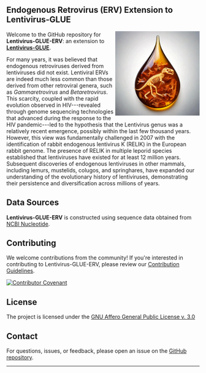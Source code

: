 ## Endogenous Retrovirus (ERV) Extension to Lentivirus-GLUE

<img src="md/lentivirus-glue-erv.jpg" align="right" alt="" width="220" />

Welcome to the GitHub repository for **Lentivirus-GLUE-ERV**: an extension to **[Lentivirus-GLUE](https://github.com/giffordlabcvr/Lentivirus-GLUE)**.

For many years, it was believed that endogenous retroviruses derived from lentiviruses did not exist. Lentiviral ERVs are indeed much less common than those derived from other retroviral genera, such as *Gammaretrovirus* and *Betaretrovirus*. This scarcity, coupled with the rapid evolution observed in HIV---revealed through genome sequencing technologies that advanced during the response to the HIV pandemic---led to the hypothesis that the Lentivirus genus was a relatively recent emergence, possibly within the last few thousand years. However, this view was fundamentally challenged in 2007 with the identification of rabbit endogenous lentivirus K (RELIK) in the European rabbit genome. The presence of RELIK in multiple leporid species established that lentiviruses have existed for at least 12 million years. Subsequent discoveries of endogenous lentiviruses in other mammals, including lemurs, mustelids, colugos, and springhares, have expanded our understanding of the evolutionary history of lentiviruses, demonstrating their persistence and diversification across millions of years.

## Data Sources

**Lentivirus-GLUE-ERV** is constructed using sequence data obtained from [NCBI Nucleotide](https://www.ncbi.nlm.nih.gov/nuccore).

## Contributing

We welcome contributions from the community! If you're interested in contributing to Lentivirus-GLUE-ERV, please review our [Contribution Guidelines](./md/CONTRIBUTING.md).

[![Contributor Covenant](https://img.shields.io/badge/Contributor%20Covenant-2.1-4baaaa.svg)](./md/code_of_conduct.md)

## License

The project is licensed under the [GNU Affero General Public License v. 3.0](https://www.gnu.org/licenses/agpl-3.0.en.html)

## Contact

For questions, issues, or feedback, please open an issue on the [GitHub repository](https://github.com/giffordlabcvr/Lentivirus-GLUE-ERV/issues).

* * * * *
